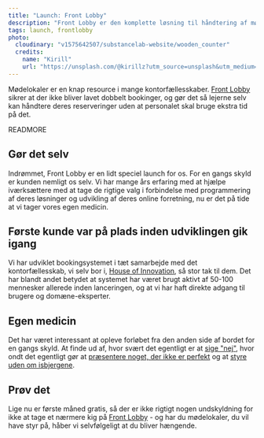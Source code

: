 ```yaml
---
title: "Launch: Front Lobby"
description: "Front Lobby er den komplette løsning til håndtering af mødelokaler i kontorfællesskaber"
tags: launch, frontlobby
photo:
  cloudinary: "v1575642507/substancelab-website/wooden_counter"
  credits:
    name: "Kirill"
    url: "https://unsplash.com/@kirillz?utm_source=unsplash&utm_medium=referral&utm_content=creditCopyText"
---
```


Mødelokaler er en knap resource i mange kontorfællesskaber.  <a href="https://www.frontlobby.dk" title="Kalenderstyring af mødelokaler i kontorhoteller">Front Lobby</a> sikrer at der ikke bliver lavet dobbelt bookinger, og gør det så lejerne selv kan håndtere deres reserveringer uden at personalet skal bruge ekstra tid på det.

READMORE

## Gør det selv

Indrømmet, Front Lobby er en lidt speciel launch for os. For en gangs skyld er kunden nemligt os selv. Vi har mange års erfaring med at hjælpe iværksættere med at tage de rigtige valg i forbindelse med programmering af deres løsninger og udvikling af deres online forretning, nu er det på tide at vi tager vores egen medicin.


## Første kunde var på plads inden udviklingen gik igang

Vi har udviklet bookingsystemet i tæt samarbejde med det kontorfællesskab, vi selv bor i, <a href="https://www.houseofinnovation.dk" title="Kontorfællesskabet House of Innovation">House of Innovation</a>, så stor tak til dem. Det har blandt andet betydet at systemet har været brugt aktivt af 50-100 mennesker allerede inden lanceringen, og at vi har haft direkte adgang til brugere og domæne-eksperter.


## Egen medicin

Det har været interessant at opleve forløbet fra den anden side af bordet for en gangs skyld. At finde ud af, hvor svært det egentligt er at <a href="/articles/fokus/" title="Det er svært at sige nej til ens egn idéer">sige "nej"</a>, hvor ondt det egentligt gør at <a href="/articles/om-at-arbejde-iterativt" title="Det må godt gøre lidt ondt at lancere">præsentere noget, der ikke er perfekt</a> og at <a href="/articles/isbjerge" title="Nogle features er meget større end man skulle tro">styre uden om isbjergene</a>.


## Prøv det

Lige nu er første måned gratis, så der er ikke rigtigt nogen undskyldning for ikke at tage et nærmere kig på <a href="https://www.frontlobby.dk" title="Mødebooking af lokaler i kontorhoteller">Front Lobby</a> - og har du mødelokaler, du vil have styr på, håber vi selvfølgeligt at du bliver hængende.
